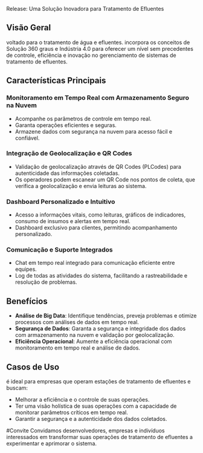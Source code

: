 Release:  Uma Solução Inovadora para Tratamento de Efluentes

## Visão Geral

voltado para o tratamento de água e efluentes. incorpora os conceitos de Solução 360 graus e Indústria 4.0 para oferecer um nível sem precedentes de controle, eficiência e inovação no gerenciamento de sistemas de tratamento de efluentes.

## Características Principais

### Monitoramento em Tempo Real com Armazenamento Seguro na Nuvem

- Acompanhe os parâmetros de controle em tempo real.
- Garanta operações eficientes e seguras.
- Armazene dados com segurança na nuvem para acesso fácil e confiável.

### Integração de Geolocalização e QR Codes

- Validação de geolocalização através de QR Codes (PLCodes) para autenticidade das informações coletadas.
- Os operadores podem escanear um QR Code nos pontos de coleta, que verifica a geolocalização e envia leituras ao sistema.

### Dashboard Personalizado e Intuitivo

- Acesso a informações vitais, como leituras, gráficos de indicadores, consumo de insumos e alertas em tempo real.
- Dashboard exclusivo para clientes, permitindo acompanhamento personalizado.

### Comunicação e Suporte Integrados

- Chat em tempo real integrado para comunicação eficiente entre equipes.
- Log de todas as atividades do sistema, facilitando a rastreabilidade e resolução de problemas.

## Benefícios

- **Análise de Big Data**: Identifique tendências, preveja problemas e otimize processos com análises de dados em tempo real.
- **Segurança de Dados**: Garanta a segurança e integridade dos dados com armazenamento na nuvem e validação por geolocalização.
- **Eficiência Operacional**: Aumente a eficiência operacional com monitoramento em tempo real e análise de dados.

## Casos de Uso

é ideal para empresas que operam estações de tratamento de efluentes e buscam:

- Melhorar a eficiência e o controle de suas operações.
- Ter uma visão holística de suas operações com a capacidade de monitorar parâmetros críticos em tempo real.
- Garantir a segurança e a autenticidade dos dados coletados.

#Convite
Convidamos desenvolvedores, empresas e indivíduos interessados em transformar suas operações de tratamento de efluentes a experimentar e aprimorar o sistema.
